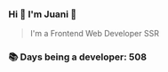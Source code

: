 ### Hi 👋 I&#39;m Juani 🦁

> I&#39;m a Frontend Web Developer SSR

### 📚 Days being a developer: 508
